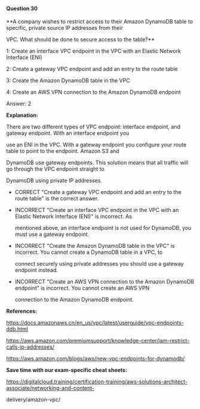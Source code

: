 #### Question  30


**A company wishes to restrict access to their Amazon DynamoDB table to specific, private source IP addresses from their

VPC. What should be done to secure access to the table?**


1: Create an interface VPC endpoint in the VPC with an Elastic Network Interface (ENI)


2: Create a gateway VPC endpoint and add an entry to the route table


3: Create the Amazon DynamoDB table in the VPC


4: Create an AWS VPN connection to the Amazon DynamoDB endpoint


Answer: 2


**Explanation:**


There are two different types of VPC endpoint: interface endpoint, and gateway endpoint. With an interface endpoint you

use an ENI in the VPC. With a gateway endpoint you configure your route table to point to the endpoint. Amazon S3 and

DynamoDB use gateway endpoints. This solution means that all traffic will go through the VPC endpoint straight to

DynamoDB using private IP addresses.


- CORRECT "Create a gateway VPC endpoint and add an entry to the route table" is the correct answer.


- INCORRECT "Create an interface VPC endpoint in the VPC with an Elastic Network Interface (ENI)" is incorrect. As

  mentioned above, an interface endpoint is not used for DynamoDB, you must use a gateway endpoint.


- INCORRECT "Create the Amazon DynamoDB table in the VPC" is incorrect. You cannot create a DynamoDB table in a VPC, to

  connect securely using private addresses you should use a gateway endpoint instead.


- INCORRECT "Create an AWS VPN connection to the Amazon DynamoDB endpoint" is incorrect. You cannot create an AWS VPN

  connection to the Amazon DynamoDB endpoint.


**References:**


https://docs.amazonaws.cn/en_us/vpc/latest/userguide/vpc-endpoints-ddb.html


https://aws.amazon.com/premiumsupport/knowledge-center/iam-restrict-calls-ip-addresses/


https://aws.amazon.com/blogs/aws/new-vpc-endpoints-for-dynamodb/


**Save time with our exam-specific cheat sheets:**


https://digitalcloud.training/certification-training/aws-solutions-architect-associate/networking-and-content-

delivery/amazon-vpc/


